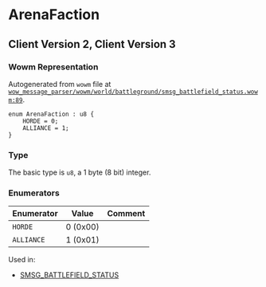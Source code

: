 # ArenaFaction

## Client Version 2, Client Version 3

### Wowm Representation

Autogenerated from `wowm` file at [`wow_message_parser/wowm/world/battleground/smsg_battlefield_status.wowm:89`](https://github.com/gtker/wow_messages/tree/main/wow_message_parser/wowm/world/battleground/smsg_battlefield_status.wowm#L89).

```rust,ignore
enum ArenaFaction : u8 {
    HORDE = 0;
    ALLIANCE = 1;
}
```
### Type
The basic type is `u8`, a 1 byte (8 bit) integer.
### Enumerators
| Enumerator | Value  | Comment |
| --------- | -------- | ------- |
| `HORDE` | 0 (0x00) |  |
| `ALLIANCE` | 1 (0x01) |  |

Used in:
* [SMSG_BATTLEFIELD_STATUS](smsg_battlefield_status.md)

